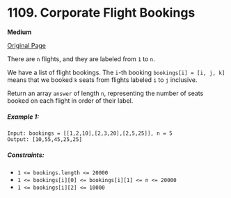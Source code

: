# 1109. Corporate Flight Bookings

**Medium**

[Original Page](https://leetcode.com/problems/corporate-flight-bookings/)

There are `n` flights, and they are labeled from `1` to `n`.

We have a list of flight bookings.  The `i`-th booking `bookings[i] = [i, j, k]` means that we booked `k` seats from flights labeled `i` to `j` inclusive.

Return an array `answer` of length `n`, representing the number of seats booked on each flight in order of their label.

##### Example 1:
```
Input: bookings = [[1,2,10],[2,3,20],[2,5,25]], n = 5
Output: [10,55,45,25,25]
```

##### Constraints:
- `1 <= bookings.length <= 20000`
- `1 <= bookings[i][0] <= bookings[i][1] <= n <= 20000`
- `1 <= bookings[i][2] <= 10000`
